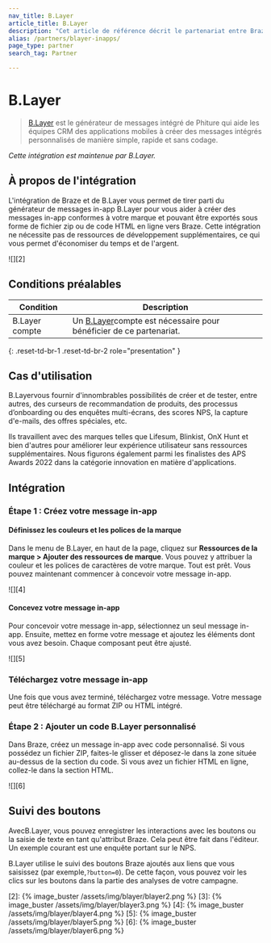 ```yaml
---
nav_title: B.Layer
article_title: B.Layer
description: "Cet article de référence décrit le partenariat entre Braze et B.Layer, un générateur de messages intégré à l'application, que vous pouvez utiliser pour créer des messages intégrés personnalisés simplement, rapidement et sans codage."
alias: /partners/blayer-inapps/
page_type: partner
search_tag: Partner

---
```


# B.Layer

> [B.Layer](https://blayer.phiture.com) est le générateur de messages intégré de Phiture qui aide les équipes CRM des applications mobiles à créer des messages intégrés personnalisés de manière simple, rapide et sans codage. 

_Cette intégration est maintenue par B.Layer._

## À propos de l'intégration

L'intégration de Braze et de B.Layer vous permet de tirer parti du générateur de messages in-app B.Layer pour vous aider à créer des messages in-app conformes à votre marque et pouvant être exportés sous forme de fichier zip ou de code HTML en ligne vers Braze. Cette intégration ne nécessite pas de ressources de développement supplémentaires, ce qui vous permet d'économiser du temps et de l'argent.

![][2]

## Conditions préalables

| Condition | Description |
| ----------- | ----------- |
| B.Layer compte | Un [B.Layer](https://blayer.phiture.com)compte est nécessaire pour bénéficier de ce partenariat. |
{: .reset-td-br-1 .reset-td-br-2 role="presentation" }

## Cas d'utilisation

B.Layervous fournir d'innombrables possibilités de créer et de tester, entre autres, des curseurs de recommandation de produits, des processus d’onboarding ou des enquêtes multi-écrans, des scores NPS, la capture d'e-mails, des offres spéciales, etc.

Ils travaillent avec des marques telles que Lifesum, Blinkist, OnX Hunt et bien d'autres pour améliorer leur expérience utilisateur sans ressources supplémentaires. Nous figurons également parmi les finalistes des APS Awards 2022 dans la catégorie innovation en matière d'applications.

## Intégration

### Étape 1 : Créez votre message in-app

#### Définissez les couleurs et les polices de la marque

Dans le menu de B.Layer, en haut de la page, cliquez sur **Ressources de la marque > Ajouter des ressources de marque**. Vous pouvez y attribuer la couleur et les polices de caractères de votre marque.
Tout est prêt. Vous pouvez maintenant commencer à concevoir votre message in-app.

![][4]

#### Concevez votre message in-app

Pour concevoir votre message in-app, sélectionnez un seul message in-app. Ensuite, mettez en forme votre message et ajoutez les éléments dont vous avez besoin. Chaque composant peut être ajusté.

![][5]

### Téléchargez votre message in-app

Une fois que vous avez terminé, téléchargez votre message. Votre message peut être téléchargé au format ZIP ou HTML intégré. 

### Étape 2 : Ajouter un code B.Layer personnalisé

Dans Braze, créez un message in-app avec code personnalisé. Si vous possédez un fichier ZIP, faites-le glisser et déposez-le dans la zone située au-dessus de la section du code. Si vous avez un fichier HTML en ligne, collez-le dans la section HTML.

![][6]

## Suivi des boutons

AvecB.Layer, vous pouvez enregistrer les interactions avec les boutons ou la saisie de texte en tant qu'attribut Braze. Cela peut être fait dans l'éditeur. Un exemple courant est une enquête portant sur le NPS.

B.Layer utilise le suivi des boutons Braze ajoutés aux liens que vous saisissez (par exemple,`?button=0`). De cette façon, vous pouvez voir les clics sur les boutons dans la partie des analyses de votre campagne.


[2]: {% image_buster /assets/img/blayer/blayer2.png %}
[3]: {% image_buster /assets/img/blayer/blayer3.png %}
[4]: {% image_buster /assets/img/blayer/blayer4.png %}
[5]: {% image_buster /assets/img/blayer/blayer5.png %}
[6]: {% image_buster /assets/img/blayer/blayer6.png %}
